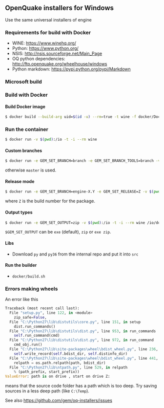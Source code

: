 ## OpenQuake installers for Windows ##
Use the same universal installers of engine

### Requirements for build with Docker

- WINE: https://www.winehq.org/
- Python: https://www.python.org/
- NSIS: http://nsis.sourceforge.net/Main_Page
- OQ python dependencies: http://ftp.openquake.org/wheelhouse/windows
- Python markdown: https://pypi.python.org/pypi/Markdown

### Microsoft build 


### Build with Docker

#### Build Docker image
```bash
$ docker build --build-arg uid=$(id -u) --rm=true -t wine -f docker/Dockerfile docker
```
### Run the container
```bash
$ docker run -v $(pwd):/io -t -i --rm wine
```
#### Custom branches
```bash
$ docker run -e GEM_SET_BRANCH=branch -e GEM_SET_BRANCH_TOOLS=branch -v $(pwd):/io -t -i --rm wine
```
otherwise `master` is used.

#### Release mode
```bash
$ docker run -e GEM_SET_BRANCH=engine-X.Y -e GEM_SET_RELEASE=Z -v $(pwd):/io -t -i --rm wine /io/docker/build.sh
```
where `Z` is the build number for the package. 

#### Output types
```bash
$ docker run -e GEM_SET_OUTPUT=zip -v $(pwd):/io -t -i --rm wine /io/docker/build.sh
```

`$GEM_SET_OUTPUT` can be `exe` (default), `zip` or `exe zip`.

#### Libs
- Download `py` and `py36` from the internal repo and put it into `src`

#### Run the builder
- `docker/build.sh`

### Errors making wheels

An error like this

```python
Traceback (most recent call last):
  File "setup.py", line 122, in <module>
    zip_safe=False,
  File "C:\Python27\lib\distutils\core.py", line 151, in setup
    dist.run_commands()
  File "C:\Python27\lib\distutils\dist.py", line 953, in run_commands
    self.run_command(cmd)
  File "C:\Python27\lib\distutils\dist.py", line 972, in run_command
    cmd_obj.run()
  File "C:\Python27\lib\site-packages\wheel\bdist_wheel.py", line 236, in run
    self.write_record(self.bdist_dir, self.distinfo_dir)
  File "C:\Python27\lib\site-packages\wheel\bdist_wheel.py", line 441, in write_record
    relpath = os.path.relpath(path, bdist_dir)
  File "C:\Python27\lib\ntpath.py", line 529, in relpath
    % (path_prefix, start_prefix))
ValueError: path is on drive , start on drive Z:
```
means that the source code folder has a path which is too deep. Try saving sources in a less deep path (like `C:\Temp`).

See also https://github.com/gem/oq-installers/issues
